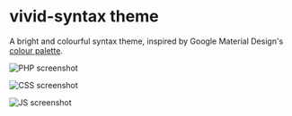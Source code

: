 # vivid-syntax theme

A bright and colourful syntax theme, inspired by Google Material Design's [colour palette](https://www.google.com/design/spec/style/color.html).

![PHP screenshot](http://i.imgur.com/x2BUJlb.png)

![CSS screenshot](http://i.imgur.com/Fx0pvDR.png)

![JS screenshot](http://i.imgur.com/YwW3CeW.png)
